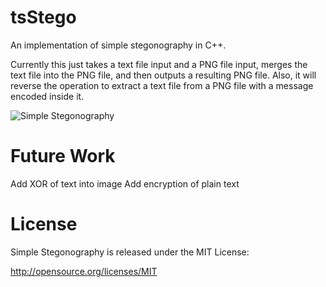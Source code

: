 tsStego
=======

An implementation of simple stegonography in C++.
 
Currently this just takes a text file input and a PNG file input, merges the text file into the PNG file, and then outputs a resulting PNG file. Also, it will reverse the operation to extract a text file from a PNG file with a message encoded inside it.

![Simple Stegonography](https://raw.github.com/AlexShows/tsStego/master/SimpleStego.png) 

Future Work
===========

Add XOR of text into image
Add encryption of plain text

License
=======
Simple Stegonography is released under the MIT License:  

http://opensource.org/licenses/MIT